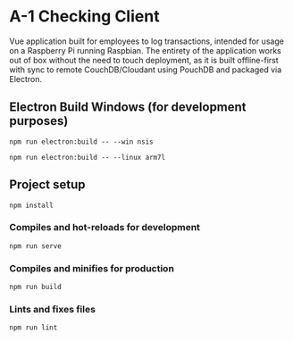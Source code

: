 # A-1 Checking Client

Vue application built for employees to log transactions, intended for usage on a Raspberry Pi running Raspbian. The entirety of the application works out of box without the need to touch deployment, as it is built offline-first with sync to remote CouchDB/Cloudant using PouchDB and packaged via Electron.

## Electron Build Windows (for development purposes)

```
npm run electron:build -- --win nsis

npm run electron:build -- --linux arm7l
```

## Project setup

```
npm install
```

### Compiles and hot-reloads for development

```
npm run serve
```

### Compiles and minifies for production

```
npm run build
```

### Lints and fixes files

```
npm run lint
```
